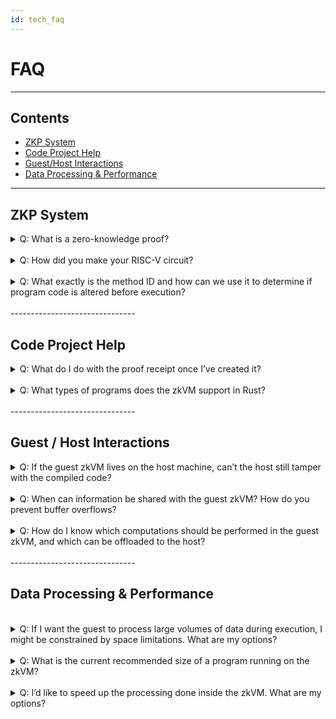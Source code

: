 ```yaml
---
id: tech_faq
---
```

# FAQ

-------------------------------
## Contents
* [ZKP System](#zkp-system)
* [Code Project Help](#code-project-help)
* [Guest/Host Interactions](#guest--host-interactions)
* [Data Processing & Performance](#data-processing--performance)

-------------------------------


## ZKP System
<details closed>
<summary>Q:
What is a zero-knowledge proof?
</summary>
<br/>
A:
A zero-knowledge proof (or ZKP) is a protocol allowing <a href="https://en.wikipedia.org/wiki/Zero-knowledge_proof">"one party (the prover) [to] prove to another party (the verifier) that a given statement is true [without] conveying any additional information"</a>. In the specific case of the RISC Zero ZKP system, the prover can run an agreed-upon function F, passing it secret input and generating both a public output and a 'receipt' of F’s correct execution.  The prover can send this receipt to the verifier, who can then check it, and presuming it checks correctly, the verifier can be very sure that prover ran the function correctly and that it produced a specific output. See <a href="https://risczero.com/docs/explainers/proof-system/proof-system-sequence-diagram.md">our explainer on the RISC Zero ZKP system</a> for more details.
</details>
 <br/>

<details closed>
<summary>
Q: How did you make your RISC-V circuit?
</summary>
 <br/>

A: The RISC-V circuit is found in step.cpp.inc and is generated by the make-circuit program. It consists of:
* Code to emulate RISC-V, including decoding RISC-V instructions and constructing the execution trace.
* Code to evaluate the constraint polynomials that check the execution trace.
* Auxiliary data to support structures such as ‘taps’.

Because the data structures supporting all three of these need to match very carefully, we created a ‘circuit compiler’ program that generates code for all three of these systems.
</details>
<br/>
<details closed>
<summary>
Q:
What exactly is the method ID and how can we use it to determine if program code is altered before execution?
</summary>
 <br/>
 A: To confirm an execution path is possible given a particular binary, we want to match a record of executed instruction cycles to the instructions loaded into the code columns of our proof system. Because we can't know which program instructions will be read before runtime, we match the observed execution path against a table of Merkle tree roots representing successively larger portions of the code columns, increasing by powers of two up to an upper limit. The method ID is the table of Merkle roots, and it allows us to efficiently match executed program instructions to a loaded binary representing many possible instructions.
</details>
<br/>
-------------------------------

## Code Project Help


<details closed>
<summary>
Q:
What do I do with the proof receipt once I’ve created it?
</summary>
 <br/>
A:
The receipt can be serialized and sent over the network to the verifier. The verifier does not need to have access to the host code, but they do need the method ID of the expected program. The method ID is a required parameter for the receipt.verify() function and is used to confirm that the expected code was executed.

 In our code examples, the proof receipt is generated and verified within the same program, but the most common use case is one in which the verification happens on another system.
</details>
<br/>
<details closed>
<summary>
Q: What types of programs does the zkVM support in Rust?
</summary>
<br/>
A: The zkVM is actively expanding experimental support for the Rust standard library. If you run into issues, we recommend using crates with no_std options. You may also find a solution on our <a href="">Discord</a> or in our <a href="https://github.com/risc0/risc0/issues">Github issues</a>.
</details>
<br/>
-------------------------------

## Guest / Host Interactions
<details closed>
<summary>
Q: If the guest zkVM lives on the host machine, can’t the host still tamper with the compiled code?
</summary>
<br/>
A: Like other zk-STARKs, RISC Zero’s implementation makes it cryptographically infeasable to generate an invalid receipt:

* If the binary is modified, then the receipt’s seal will not match the method ID of the expected binary.
* If the execution is modified, then the execution trace will be invalid.
* If the output is modified, then the journal’s hash will not match the hash recorded in the receipt.

</details>
<br/>
<details closed>
<summary>
Q:  When can information be shared with the guest zkVM? How do you prevent buffer overflows?
</summary>
 <br/> 
A: 
Data can be sent during program execution from the host to the guest via a memory map. The host-writeable memory is write-once, meaning that adjacent memory regions cannot be overwritten and executed.
</details>
<br/>
<details closed>
<summary>
Q:
How do I know which computations should be performed in the guest zkVM, and which can be offloaded to the host?
</summary>
<br/> 
A: If you don't need to perform a computation securely, if others don't rely on it, and if it doesn't produce outputs that others rely on, it can probably be performed outside of the zkVM. 

However, consider that code run in the RISC Zero zkVM can be shown to behave as expected even on a host that is entirely untrusted. To get the most value out of this guarantee, we recommend dividing the computational labor with an untrusted host in mind. That is, other parties should not need to trust the host's output or operations in order to benefit from the work done in the zkVM.
</details>
<br/>
-------------------------------

## Data Processing & Performance
 <br/>
<details closed>
<summary>
Q:
If I want the guest to process large volumes of data during execution, I might be constrained by space limitations. What are my options?
</summary>
 <br/>
 
A:
If data is loaded from the host to restrict guest program size, the most significant limitation on zkVM data processing is a constraint on instruction cycles. The zkVM supports programs up to a number of instruction cycles determined by the upper limit for the method ID (which must include a Merkle tree of all program instruction cycles). Loading data into the guest costs instruction cycles, as does data processing.

There are workarounds for data limitations if the data is only included to ensure that its integrity becomes part of the proof of computation. If the data can be processed externally and simply needs to be verifiably unchanged, consider processing data externally and sending the guest a Merkle proof or (if no processing is needed) generating a SHA of a large dataset.

In the future, we plan to lift these processing limitations (with execution time tradeoffs or sufficient hardware to parallelize instructions).
</details>
 <br/>
 
<details closed>
<summary>
Q:
What is the current recommended size of a program running on the zkVM?
</summary>
<br/>
A:
Although the theoretical maximum size is 128 MB, we recommend that programs be kept no larger than ~1 MB to run on RISC Zero’s current zkVM implementation.
</details>
<br/>
<details closed>
<summary>
Q:
I’d like to speed up the processing done inside the zkVM. What are my options?
</summary>
<br/>
A:
For cryptographic operations, it is possible to build ‘accelerator’ circuits such as our implementation of SHA26. Fast cryptography is sufficient to support many ‘DeFi’ applications. For many other applications, it is possible to perform most computation on the host (outside the zkVM) and then verify the results in the zkVM.
</details>
<br/>
